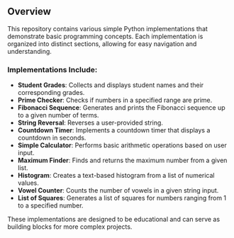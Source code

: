 ## Overview

This repository contains various simple Python implementations that demonstrate basic programming concepts. Each implementation is organized into distinct sections, allowing for easy navigation and understanding.

### Implementations Include:
- **Student Grades**: Collects and displays student names and their corresponding grades.
- **Prime Checker**: Checks if numbers in a specified range are prime.
- **Fibonacci Sequence**: Generates and prints the Fibonacci sequence up to a given number of terms.
- **String Reversal**: Reverses a user-provided string.
- **Countdown Timer**: Implements a countdown timer that displays a countdown in seconds.
- **Simple Calculator**: Performs basic arithmetic operations based on user input.
- **Maximum Finder**: Finds and returns the maximum number from a given list.
- **Histogram**: Creates a text-based histogram from a list of numerical values.
- **Vowel Counter**: Counts the number of vowels in a given string input.
- **List of Squares**: Generates a list of squares for numbers ranging from 1 to a specified number.

These implementations are designed to be educational and can serve as building blocks for more complex projects.
